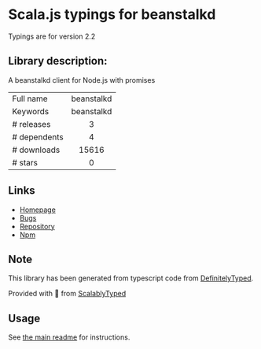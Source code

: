 
# Scala.js typings for beanstalkd

Typings are for version 2.2

## Library description:
A beanstalkd client for Node.js with promises

|                    |                 |
| ------------------ | :-------------: |
| Full name          | beanstalkd |
| Keywords           | beanstalkd |
| # releases         | 3 |
| # dependents       | 4 |
| # downloads        | 15616 |
| # stars            | 0 |

## Links
- [Homepage](https://github.com/burstable/node-beanstalkd-client#readme)
- [Bugs](https://github.com/burstable/node-beanstalkd-client/issues)
- [Repository](https://github.com/burstable/node-beanstalkd-client)
- [Npm](https://www.npmjs.com/package/beanstalkd)
    


## Note
This library has been generated from typescript code from [DefinitelyTyped](https://definitelytyped.org).

Provided with :purple_heart: from [ScalablyTyped](https://github.com/oyvindberg/ScalablyTyped)

## Usage
See [the main readme](../../readme.md) for instructions.


